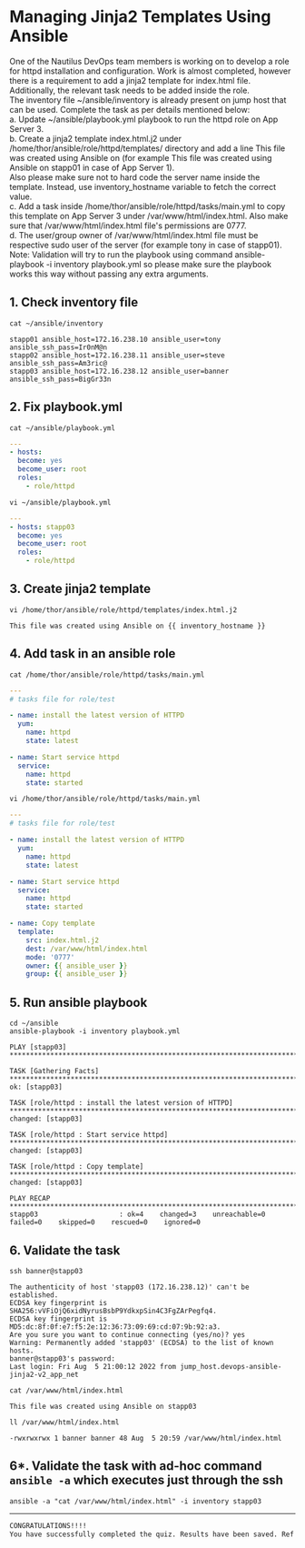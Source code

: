 # Managing Jinja2 Templates Using Ansible

One of the Nautilus DevOps team members is working on to develop a role for httpd installation and configuration. Work is almost completed, however there is a requirement to add a jinja2 template for index.html file. Additionally, the relevant task needs to be added inside the role.  
The inventory file ~/ansible/inventory is already present on jump host that can be used. Complete the task as per details mentioned below:  
a. Update ~/ansible/playbook.yml playbook to run the httpd role on App Server 3.  
b. Create a jinja2 template index.html.j2 under /home/thor/ansible/role/httpd/templates/ directory and add a line This file was created using Ansible on <respective server> (for example This file was created using Ansible on stapp01 in case of App Server 1).  
Also please make sure not to hard code the server name inside the template. Instead, use inventory_hostname variable to fetch the correct value.  
c. Add a task inside /home/thor/ansible/role/httpd/tasks/main.yml to copy this template on App Server 3 under /var/www/html/index.html. Also make sure that /var/www/html/index.html file's permissions are 0777.  
d. The user/group owner of /var/www/html/index.html file must be respective sudo user of the server (for example tony in case of stapp01).  
Note: Validation will try to run the playbook using command ansible-playbook -i inventory playbook.yml so please make sure the playbook works this way without passing any extra arguments.  


## 1. Check inventory file
`cat ~/ansible/inventory`  
```shell
stapp01 ansible_host=172.16.238.10 ansible_user=tony ansible_ssh_pass=Ir0nM@n
stapp02 ansible_host=172.16.238.11 ansible_user=steve ansible_ssh_pass=Am3ric@
stapp03 ansible_host=172.16.238.12 ansible_user=banner ansible_ssh_pass=BigGr33n
```

## 2. Fix playbook.yml  
`cat ~/ansible/playbook.yml`  
```yaml
---
- hosts: 
  become: yes
  become_user: root
  roles:
    - role/httpd
```

`vi ~/ansible/playbook.yml`  
```yaml
---
- hosts: stapp03
  become: yes
  become_user: root
  roles:
    - role/httpd
```


## 3. Create jinja2 template
`vi /home/thor/ansible/role/httpd/templates/index.html.j2`  
```console
This file was created using Ansible on {{ inventory_hostname }}
```

## 4. Add task in an ansible role
`cat /home/thor/ansible/role/httpd/tasks/main.yml`  
```yaml
---
# tasks file for role/test

- name: install the latest version of HTTPD
  yum:
    name: httpd
    state: latest

- name: Start service httpd
  service:
    name: httpd
    state: started
```

`vi /home/thor/ansible/role/httpd/tasks/main.yml`  
```yaml
---
# tasks file for role/test

- name: install the latest version of HTTPD
  yum:
    name: httpd
    state: latest

- name: Start service httpd
  service:
    name: httpd
    state: started

- name: Copy template
  template:
    src: index.html.j2
    dest: /var/www/html/index.html
    mode: '0777'
    owner: {{ ansible_user }}
    group: {{ ansible_user }}
```

## 5. Run ansible playbook
`cd ~/ansible`  
`ansible-playbook -i inventory playbook.yml`  
```shell
PLAY [stapp03] ******************************************************************************************************************************************************************************

TASK [Gathering Facts] **********************************************************************************************************************************************************************
ok: [stapp03]

TASK [role/httpd : install the latest version of HTTPD] *************************************************************************************************************************************
changed: [stapp03]

TASK [role/httpd : Start service httpd] *****************************************************************************************************************************************************
changed: [stapp03]

TASK [role/httpd : Copy template] ***********************************************************************************************************************************************************
changed: [stapp03]

PLAY RECAP **********************************************************************************************************************************************************************************
stapp03                    : ok=4    changed=3    unreachable=0    failed=0    skipped=0    rescued=0    ignored=0   
```


## 6. Validate the task
`ssh banner@stapp03`  
```shell
The authenticity of host 'stapp03 (172.16.238.12)' can't be established.
ECDSA key fingerprint is SHA256:vVFiOjQ6xidNyrusBsbP9YdkxpSin4C3FgZArPegfq4.
ECDSA key fingerprint is MD5:dc:8f:0f:e7:f5:2e:12:36:73:09:69:cd:07:9b:92:a3.
Are you sure you want to continue connecting (yes/no)? yes
Warning: Permanently added 'stapp03' (ECDSA) to the list of known hosts.
banner@stapp03's password: 
Last login: Fri Aug  5 21:00:12 2022 from jump_host.devops-ansible-jinja2-v2_app_net
```

`cat /var/www/html/index.html`  
```shell
This file was created using Ansible on stapp03
```

`ll /var/www/html/index.html`  
```shell
-rwxrwxrwx 1 banner banner 48 Aug  5 20:59 /var/www/html/index.html
```

## 6*. Validate the task with ad-hoc command `ansible -a` which executes just through the ssh
`ansible -a "cat /var/www/html/index.html" -i inventory stapp03`  
  
---

```bash
CONGRATULATIONS!!!!
You have successfully completed the quiz. Results have been saved. Ref ID:62ed3f783cf167f52645d41d
```
